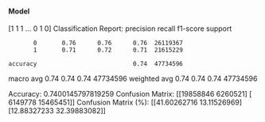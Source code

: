 #### Model
[1 1 1 ... 0 1 0]
Classification Report:
              precision    recall  f1-score   support

           0       0.76      0.76      0.76  26119367
           1       0.71      0.72      0.71  21615229

    accuracy                           0.74  47734596
   macro avg       0.74      0.74      0.74  47734596
weighted avg       0.74      0.74      0.74  47734596

Accuracy: 0.7400145797819259
Confusion Matrix:
[[19858846  6260521]
 [ 6149778 15465451]]
Confusion Matrix (%):
[[41.60262716 13.11526969]
 [12.88327233 32.39883082]]
